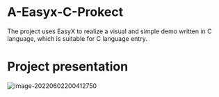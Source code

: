# A-Easyx-C-Prokect
The project uses EasyX to realize a visual and simple demo written in C language, which is suitable for C language entry.
# Project presentation
<img src="https://user-images.githubusercontent.com/88231327/171625636-ffab09d4-07bc-433b-9002-91128162b664.png" alt="image-20220602200412750" style="25%;" />
